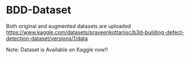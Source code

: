 # BDD-Dataset
Both original and augmented datasets are uploaded
https://www.kaggle.com/datasets/praveenkottariisc/b3d-building-defect-detection-dataset/versions/1/data

Note: Dataset is Available on Kaggle now!!
